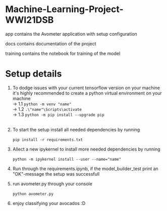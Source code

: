 # Machine-Learning-Project-WWI21DSB

app contains the Avometer application with setup configuration

docs contains documentation of the project

training contains the notebook for training of the model

# Setup details

1. To dodge issues with your current tensorflow version on your machine it's highly recommended to create a python virtual environment on your machine<br>
   -> 1.1 `python -m venv "name"`<br>
   -> 1.2 `.\"name"\Scripts\activate`<br>
   -> 1.3 `python -m pip install --upgrade pip`<br><br>

2. To start the setup install all needed dependencies by running <br>  
   `pip install -r requirements.txt`<br>
3. Allect a new ipykernel to install more needed dependencies by running <br>  
   `python -m ipykernel install --user --name="name"` <br>
4. Run through the requirements.ipynb, if the model_builder_test print an "OK"-message the setup was successfull<br>
5. run avometer.py through your console<br>  
   `python avometer.py`<br>
6. enjoy classifying your avocados :D
